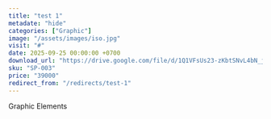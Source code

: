 ```yaml
---
title: "test 1"
metadate: "hide"
categories: ["Graphic"]
image: "/assets/images/iso.jpg"
visit: "#"
date: 2025-09-25 00:00:00 +0700
download_url: "https://drive.google.com/file/d/1Q1VFsUs23-zKbtSNvL4bN_jPDYNnmeMx/view?usp=drive_link"
sku: "SP-003"
price: "39000"
redirect_from: "/redirects/test-1"
---
```

Graphic Elements
